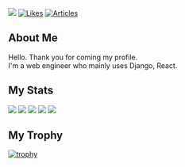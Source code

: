 ![](https://komarev.com/ghpvc/?username=ikeda0000) 
[![Likes](https://badgen.org/img/zenn/chamii/likes?style=flat)](https://zenn.dev/chamii)
[![Articles](https://badgen.org/img/zenn/chamii/articles?style=flat)](https://zenn.dev/chamii)
## About Me
Hello. Thank you for coming my profile.<br>I'm a web engineer who mainly uses Django, React.

## My Stats
![](https://github-readme-stats-nine-beige-69.vercel.app/api/cards/profile-details?username=ikeda0000&theme=github_dark)
![](https://github-readme-stats-nine-beige-69.vercel.app/api/cards/most-commit-language?username=ikeda0000&theme=github_dark)
![](https://github-readme-stats-nine-beige-69.vercel.app/api/cards/repos-per-language?username=ikeda0000&theme=github_dark)
![](https://github-readme-stats-nine-beige-69.vercel.app/api/cards/stats?username=ikeda0000&theme=github_dark)
![](https://github-readme-stats-ikeda0000s-projects.vercel.app/api/cards/productive-time?username=ikeda0000&theme=github_dark&utcOffset=9)

## My Trophy
[![trophy](https://github-profile-trophy.vercel.app/?username=ikeda0000&theme=darkhub&rank=-Unknown)](https://github.com/ryo-ma/github-profile-trophy)
<!--
**ikeda0000/ikeda0000** is a ✨ _special_ ✨ repository because its `README.md` (this file) appears on your GitHub profile.

Here are some ideas to get you started:

- 🔭 I’m currently working on ...
- 🌱 I’m currently learning ...
- 👯 I’m looking to collaborate on ...
- 🤔 I’m looking for help with ...
- 💬 Ask me about ...
- 📫 How to reach me: ...
- 😄 Pronouns: ...
- ⚡ Fun fact: ...
-->

